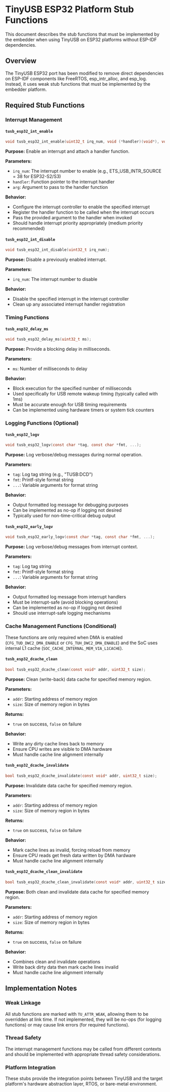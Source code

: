 # TinyUSB ESP32 Platform Stub Functions

This document describes the stub functions that must be implemented by the embedder when using TinyUSB on ESP32 platforms without ESP-IDF dependencies.

## Overview

The TinyUSB ESP32 port has been modified to remove direct dependencies on ESP-IDF components like FreeRTOS, esp_intr_alloc, and esp_log. Instead, it uses weak stub functions that must be implemented by the embedder platform.

## Required Stub Functions

### Interrupt Management

#### `tusb_esp32_int_enable`
```c
void tusb_esp32_int_enable(uint32_t irq_num, void (*handler)(void*), void* arg);
```

**Purpose:** Enable an interrupt and attach a handler function.

**Parameters:**
- `irq_num`: The interrupt number to enable (e.g., ETS_USB_INTR_SOURCE = 38 for ESP32-S2/S3)
- `handler`: Function pointer to the interrupt handler
- `arg`: Argument to pass to the handler function

**Behavior:** 
- Configure the interrupt controller to enable the specified interrupt
- Register the handler function to be called when the interrupt occurs
- Pass the provided argument to the handler when invoked
- Should handle interrupt priority appropriately (medium priority recommended)

#### `tusb_esp32_int_disable`
```c
void tusb_esp32_int_disable(uint32_t irq_num);
```

**Purpose:** Disable a previously enabled interrupt.

**Parameters:**
- `irq_num`: The interrupt number to disable

**Behavior:**
- Disable the specified interrupt in the interrupt controller
- Clean up any associated interrupt handler registration

### Timing Functions

#### `tusb_esp32_delay_ms`
```c
void tusb_esp32_delay_ms(uint32_t ms);
```

**Purpose:** Provide a blocking delay in milliseconds.

**Parameters:**
- `ms`: Number of milliseconds to delay

**Behavior:**
- Block execution for the specified number of milliseconds
- Used specifically for USB remote wakeup timing (typically called with 1ms)
- Must be accurate enough for USB timing requirements
- Can be implemented using hardware timers or system tick counters

### Logging Functions (Optional)

#### `tusb_esp32_logv`
```c
void tusb_esp32_logv(const char *tag, const char *fmt, ...);
```

**Purpose:** Log verbose/debug messages during normal operation.

**Parameters:**
- `tag`: Log tag string (e.g., "TUSB:DCD")
- `fmt`: Printf-style format string
- `...`: Variable arguments for format string

**Behavior:**
- Output formatted log message for debugging purposes
- Can be implemented as no-op if logging not desired
- Typically used for non-time-critical debug output

#### `tusb_esp32_early_logv`
```c
void tusb_esp32_early_logv(const char *tag, const char *fmt, ...);
```

**Purpose:** Log verbose/debug messages from interrupt context.

**Parameters:**
- `tag`: Log tag string
- `fmt`: Printf-style format string  
- `...`: Variable arguments for format string

**Behavior:**
- Output formatted log message from interrupt handlers
- Must be interrupt-safe (avoid blocking operations)
- Can be implemented as no-op if logging not desired
- Should use interrupt-safe logging mechanisms

### Cache Management Functions (Conditional)

These functions are only required when DMA is enabled (`CFG_TUD_DWC2_DMA_ENABLE` or `CFG_TUH_DWC2_DMA_ENABLE`) and the SoC uses internal L1 cache (`SOC_CACHE_INTERNAL_MEM_VIA_L1CACHE`).

#### `tusb_esp32_dcache_clean`
```c
bool tusb_esp32_dcache_clean(const void* addr, uint32_t size);
```

**Purpose:** Clean (write-back) data cache for specified memory region.

**Parameters:**
- `addr`: Starting address of memory region
- `size`: Size of memory region in bytes

**Returns:**
- `true` on success, `false` on failure

**Behavior:**
- Write any dirty cache lines back to memory
- Ensure CPU writes are visible to DMA hardware
- Must handle cache line alignment internally

#### `tusb_esp32_dcache_invalidate`
```c
bool tusb_esp32_dcache_invalidate(const void* addr, uint32_t size);
```

**Purpose:** Invalidate data cache for specified memory region.

**Parameters:**
- `addr`: Starting address of memory region
- `size`: Size of memory region in bytes

**Returns:**
- `true` on success, `false` on failure

**Behavior:**
- Mark cache lines as invalid, forcing reload from memory
- Ensure CPU reads get fresh data written by DMA hardware
- Must handle cache line alignment internally

#### `tusb_esp32_dcache_clean_invalidate`
```c
bool tusb_esp32_dcache_clean_invalidate(const void* addr, uint32_t size);
```

**Purpose:** Both clean and invalidate data cache for specified memory region.

**Parameters:**
- `addr`: Starting address of memory region
- `size`: Size of memory region in bytes

**Returns:**
- `true` on success, `false` on failure

**Behavior:**
- Combines clean and invalidate operations
- Write back dirty data then mark cache lines invalid
- Must handle cache line alignment internally

## Implementation Notes

### Weak Linkage
All stub functions are marked with `TU_ATTR_WEAK`, allowing them to be overridden at link time. If not implemented, they will be no-ops (for logging functions) or may cause link errors (for required functions).

### Thread Safety
The interrupt management functions may be called from different contexts and should be implemented with appropriate thread safety considerations.

### Platform Integration
These stubs provide the integration points between TinyUSB and the target platform's hardware abstraction layer, RTOS, or bare-metal environment.
